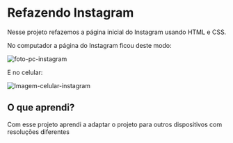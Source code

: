# Refazendo Instagram

Nesse projeto refazemos a página inicial do Instagram usando HTML e CSS.

No computador a página do Instagram ficou deste modo:

![foto-pc-instagram](https://i.imgur.com/r1MxHY0.png)

E no celular:

![Imagem-celular-instagram](https://i.imgur.com/8qpxwac.png)

## O que aprendi?

Com esse projeto aprendi a adaptar o projeto para outros dispositivos com resoluções diferentes